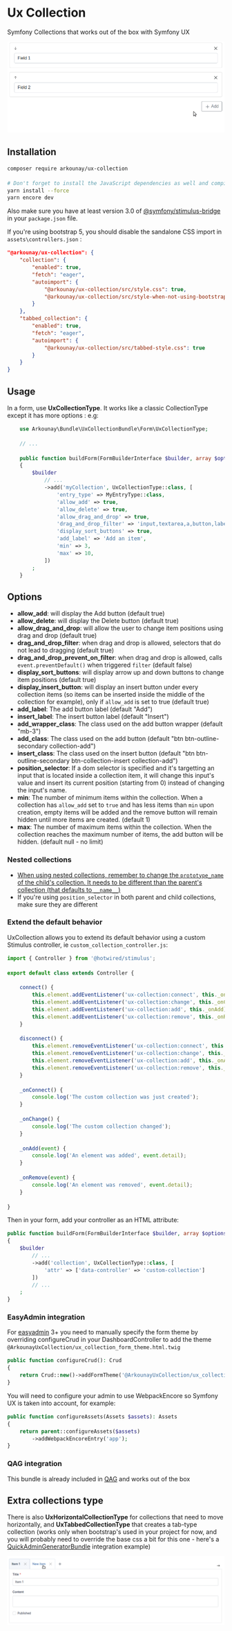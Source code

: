 # Ux Collection

Symfony Collections that works out of the box with Symfony UX

![demo-gif](https://github.com/arkounay/ux-collection/raw/master/doc/demo.gif)

## Installation

```sh
composer require arkounay/ux-collection

# Don't forget to install the JavaScript dependencies as well and compile
yarn install --force
yarn encore dev
```

Also make sure you have at least version 3.0 of [@symfony/stimulus-bridge](https://github.com/symfony/stimulus-bridge)
in your `package.json` file.

If you're using bootstrap 5, you should disable the sandalone CSS import in `assets\controllers.json` :
```json
"@arkounay/ux-collection": {
    "collection": {
        "enabled": true,
        "fetch": "eager",
        "autoimport": {
            "@arkounay/ux-collection/src/style.css": true,
            "@arkounay/ux-collection/src/style-when-not-using-bootstrap-5.css": false
        }
    },
    "tabbed_collection": {
        "enabled": true,
        "fetch": "eager",
        "autoimport": {
            "@arkounay/ux-collection/src/tabbed-style.css": true
        }
    }
}
```

## Usage

In a form, use **UxCollectionType**. It works like a classic CollectionType except it has more options :
e.g: 

```php
    use Arkounay\Bundle\UxCollectionBundle\Form\UxCollectionType;
    
    // ...
    
    public function buildForm(FormBuilderInterface $builder, array $options)
    {
        $builder
            // ...
            ->add('myCollection', UxCollectionType::class, [
                'entry_type' => MyEntryType::class,
                'allow_add' => true,
                'allow_delete' => true,
                'allow_drag_and_drop' => true,
                'drag_and_drop_filter' => 'input,textarea,a,button,label',
                'display_sort_buttons' => true,
                'add_label' => 'Add an item',
                'min' => 3,
                'max' => 10,
            ])
        ;
    }
```

## Options

- **allow_add**: will display the Add button (default true)
- **allow_delete**: will display the Delete button (default true)
- **allow_drag_and_drop**: will allow the user to change item positions using drag and drop (default true)
- **drag_and_drop_filter**: when drag and drop is allowed, selectors that do not lead to dragging (default true) 
- **drag_and_drop_prevent_on_filter**: when drag and drop is allowed, calls `event.preventDefault()` when triggered `filter` (default false)
- **display_sort_buttons**: will display arrow up and down buttons to change item positions (default true)
- **display_insert_button**: will display an insert button under every collection items (so items can be inserted inside the middle of the collection for example), only if `allow_add` is set to true (default true)
- **add_label**: The add button label (default "Add")
- **insert_label**: The insert button label (default "Insert")
- **add_wrapper_class**: The class used on the add button wrapper (default "mb-3")
- **add_class**: The class used on the add button (default "btn btn-outline-secondary collection-add")
- **insert_class**: The class used on the insert button (default "btn btn-outline-secondary btn-collection-insert collection-add")
- **position_selector**: If a dom selector is specified and it's targetting an input that is located inside a collection item, it will change this input's value and insert its current position (starting from 0) instead of changing the input's name.
- **min**: The number of minimum items within the collection. When a collection has `allow_add` set to `true` and has less items than `min` upon creation, empty items will be added and the remove button will remain hidden until more items are created. (default 1)
- **max**: The number of maximum items within the collection. When the collection reaches the maximum number of items, the add button will be hidden. (default null - no limit)

### Nested collections

- [When using nested collections, remember to change the `prototype_name` of the child's collection. It needs to be different than the parent's collection (that defaults to `__name__`)](https://symfony.com/doc/current/reference/forms/types/collection.html#prototype-name)
- If you're using `position_selector` in both parent and child collections, make sure they are different

### Extend the default behavior

UxCollection allows you to extend its default behavior using a custom Stimulus controller, ie `custom_collection_controller.js`: 
```js
import { Controller } from '@hotwired/stimulus';

export default class extends Controller {
    
    connect() {
        this.element.addEventListener('ux-collection:connect', this._onConnect);
        this.element.addEventListener('ux-collection:change', this._onChange);
        this.element.addEventListener('ux-collection:add', this._onAdd);
        this.element.addEventListener('ux-collection:remove', this._onRemove);
    }

    disconnect() {
        this.element.removeEventListener('ux-collection:connect', this._onConnect);
        this.element.removeEventListener('ux-collection:change', this._onChange);
        this.element.removeEventListener('ux-collection:add', this._onAdd);
        this.element.removeEventListener('ux-collection:remove', this._onRemove);
    }

    _onConnect() {
        console.log('The custom collection was just created');
    }

    _onChange() {
        console.log('The custom collection changed');
    }

    _onAdd(event) {
        console.log('An element was added', event.detail);
    }

    _onRemove(event) {
        console.log('An element was removed', event.detail);
    }
    
}
```

Then in your form, add your controller as an HTML attribute:

```php
public function buildForm(FormBuilderInterface $builder, array $options)
{
    $builder
        // ...
        ->add('collection', UxCollectionType::class, [
            'attr' => ['data-controller' => 'custom-collection']
        ])
        // ...
    ;
}
```

### EasyAdmin integration

For [easyadmin](https://github.com/EasyCorp/EasyAdminBundle) 3+ you need to manually specify the form theme by overriding configureCrud in your DashboardController to add the theme `@ArkounayUxCollection/ux_collection_form_theme.html.twig`
```php
public function configureCrud(): Crud
{
    return Crud::new()->addFormTheme('@ArkounayUxCollection/ux_collection_form_theme.html.twig');
}
```

You will need to configure your admin to use WebpackEncore so Symfony UX is taken into account, for example:
```php
public function configureAssets(Assets $assets): Assets
{
    return parent::configureAssets($assets)
        ->addWebpackEncoreEntry('app');
}
```

### QAG integration

This bundle is already included in [QAG](https://github.com/Arkounay/QuickAdminGeneratorBundle) and works out of the box


## Extra collections type

There is also **UxHorizontalCollectionType** for collections that need to move horizontally, and **UxTabbedCollectionType** that creates a tab-type collection (works only when bootstrap's used in your project for now, and you will probably need to override the base css a bit for this one - here's a [QuickAdminGeneratorBundle](https://github.com/arkounay/QuickAdminGeneratorBundle) integration example)

![tabbed-demo-gif](https://raw.githubusercontent.com/Arkounay/ux-collection/master/doc/demo-tabbed.gif)
